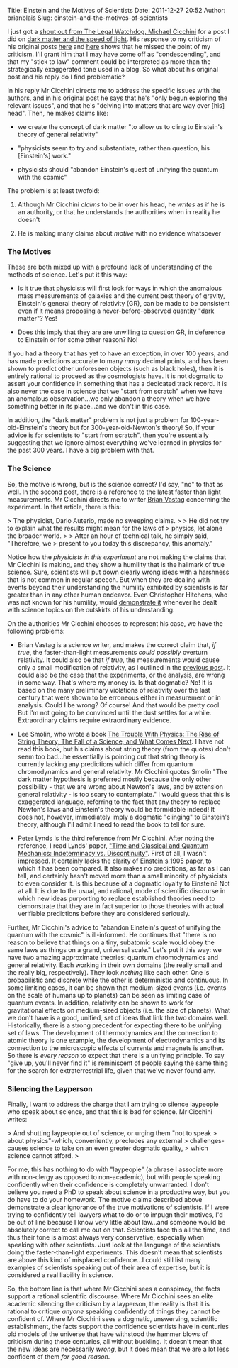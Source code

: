 Title: Einstein and the Motives of Scientists
Date: 2011-12-27 20:52
Author: brianblais
Slug: einstein-and-the-motives-of-scientists

I just got a [shout out from The Legal Watchdog, Michael Cicchini][] for
a post I did on [dark matter and the speed of light][]. His response to
my criticism of his original posts [here][] and [here][1] shows that he
missed the point of my criticism. I'll grant him that I may have come
off as "condescending", and that my "stick to law" comment could be
interpreted as more than the strategically exaggerated tone used in a
blog. So what about his original post and his reply do I find
problematic?

In his reply Mr Cicchini directs me to address the specific issues with
the authors, and in his original post he says that he's "only begun
exploring the relevant issues", and that he's "delving into matters that
are way over [his] head". Then, he makes claims like:

-   we create the concept of dark matter "to allow us to cling to
    Einstein's theory of general relativity"

-   "physicists seem to try and substantiate, rather than question, his
    [Einstein's] work."

-   physicists should "abandon Einstein's quest of unifying the quantum
    with the cosmic"

The problem is at least twofold:

1.  Although Mr Cicchini *claims* to be in over his head, he *writes* as
    if he is an authority, or that he understands the authorities when
    in reality he doesn't

2.  He is making many claims about *motive* with no evidence whatsoever

### The Motives

These are both mixed up with a profound lack of understanding of the
methods of science. Let's put it this way:

-   Is it true that physicists will first look for ways in which the
    anomalous mass measurements of galaxies and the current best theory
    of gravity, Einstein's general theory of relativity (GR), can be
    made to be consistent even if it means proposing a
    never-before-observed quantity "dark matter"? Yes!

-   Does this imply that they are are unwilling to question GR, in
    deference to Einstein or for some other reason? No!

If you had a theory that has yet to have an exception, in over 100
years, and has made predictions accurate to many *many* decimal points,
and has been shown to predict other unforeseen objects (such as black
holes), then it is entirely rational to proceed as the cosmologists
have. It is not dogmatic to assert your confidence in something that has
a dedicated track record. It is also never the case in science that we
"start from scratch" when we have an anomalous observation...we only
abandon a theory when we have something better in its place...and we
don't in this case.

In addition, the "dark matter" problem is not just a problem for
100-year-old-Einstein's theory but for 300-year-old-Newton's theory! So,
if your advice is for scientists to "start from scratch", then you're
essentially suggesting that we ignore almost everything we've learned in
physics for the past 300 years. I have a big problem with that.

### The Science

So, the motive is wrong, but is the science correct? I'd say, "no" to
that as well. In the second post, there is a reference to the latest
faster than light measurements. Mr Cicchini directs me to writer [Brian
Vastag][] concerning the experiment. In that article, there is this:

<p>
> The physicist, Dario Auterio, made no sweeping claims.
>
> He did not try to explain what the results might mean for the laws of
> physics, let alone the broader world.
>
> After an hour of technical talk, he simply said, "Therefore, we
> present to you today this discrepancy, this anomaly."

Notice how the *physicists in this experiment* are not making the claims
that Mr Cicchini is making, and they show a humility that is the
hallmark of true science. Sure, scientists will put down clearly wrong
ideas with a harshness that is not common in regular speech. But when
they are dealing with events beyond their understanding the humility
exhibited by scientists is far greater than in any other human endeavor.
Even Christopher Hitchens, who was not known for his humility, would
[demonstrate it][] whenever he dealt with science topics on the
outskirts of his understanding.

On the authorities Mr Cicchini chooses to represent his case, we have
the following problems:

-   Brian Vastag is a science writer, and makes the correct claim that,
    *if true*, the faster-than-light measurements *could possibly*
    overturn relativity. It could also be that *if true*, the
    measurements would cause only a small modification of relativity, as
    I outlined in the [previous post][dark matter and the speed of
    light]. It could also be the case that the experiments, or the
    analysis, are wrong in some way. That's where my money is. Is that
    dogmatic? No! It is based on the many preliminary violations of
    relativity over the last century that were shown to be erroneous
    either in measurement or in analysis. Could I be wrong? Of course!
    And that would be pretty cool. But I'm not going to be convinced
    until the dust settles for a while. Extraordinary claims require
    extraordinary evidence.

-   Lee Smolin, who wrote a book [The Trouble With Physics: The Rise of
    String Theory, The Fall of a Science, and What Comes Next][]. I have
    not read this book, but his claims about string theory (from the
    quotes) don't seem too bad...he essentially is pointing out that
    string theory is currently lacking any predictions which differ from
    quantum chromodynamics and general relativity. Mr Cicchini quotes
    Smolin "The dark matter hypothesis is preferred mostly because the
    only other possibility - that we are wrong about Newton's laws, and
    by extension general relativity - is too scary to contemplate." I
    would guess that this is exaggerated language, referring to the fact
    that any theory to replace Newton's laws and Einstein's theory would
    be formidable indeed! It does not, however, immediately imply a
    dogmatic "clinging" to Einstein's theory, although I'll admit I need
    to read the book to tell for sure.

-   Peter Lynds is the third reference from Mr Cicchini. After noting
    the reference, I read Lynds' paper, ["Time and Classical and Quantum
    Mechanics: Indeterminacy vs. Discontinuity"][]. First of all, I
    wasn't impressed. It certainly lacks the clarity of [Einstein's 1905
    paper][], to which it has been compared. It also makes no
    predictions, as far as I can tell, and certainly hasn't moved more
    than a small minority of physicists to even consider it. Is this
    because of a dogmatic loyalty to Einstein? Not at all. It is due to
    the usual, and rational, mode of scientific discourse in which new
    ideas purporting to replace established theories need to demonstrate
    that they are in fact superior to those theories with actual
    verifiable predictions before they are considered seriously.

Further, Mr Cicchini's advice to "abandon Einstein's quest of unifying
the quantum with the cosmic" is ill-informed. He continues that "there
is no reason to believe that things on a tiny, subatomic scale would
obey the same laws as things on a grand, universal scale." Let's put it
this way: we have two amazing approximate theories: quantum
chromodynamics and general relativity. Each working in their own domains
(the really small and the really big, respectively). They look *nothing*
like each other. One is probabilistic and discrete while the other is
deterministic and continuous. In some limiting cases, it can be shown
that medium-sized events (i.e. events on the scale of humans up to
planets) can be seen as limiting case of quantum events. In addition,
relativity can be shown to work for gravitational effects on
medium-sized objects (i.e. the size of planets). What we don't have is a
good, unified, set of ideas that link the two domains well.
Historically, there is a strong precedent for expecting there to be
unifying set of laws. The development of thermodynamics and the
connection to atomic theory is one example, the development of
electrodynamics and its connection to the microscopic effects of
currents and magnets is another. So there is *every reason* to expect
that there is a unifying principle. To say "give up, you'll never find
it" is reminiscent of people saying the same thing for the search for
extraterrestrial life, given that we've never found any.

### Silencing the Layperson

Finally, I want to address the charge that I am trying to silence
laypeople who speak about science, and that this is bad for science. Mr
Cicchini writes:

<p>
> And shutting laypeople out of science, or urging them "not to speak
> about physics"-which, conveniently, precludes any external
> challenges-causes science to take on an even greater dogmatic quality,
> which science cannot afford.
> </p>

For me, this has nothing to do with "laypeople" (a phrase I associate
more with non-clergy as opposed to non-academic), but with people
speaking confidently when their confidence is completely unwarranted. I
don't believe you need a PhD to speak about science in a productive way,
but you do have to do your homework. The motive claims described above
demonstrate a clear ignorance of the true motivations of scientists. If
I were trying to confidently tell lawyers what to do or to impugn their
motives, I'd be out of line because I know very little about law...and
someone would be absolutely correct to call me out on that. Scientists
face this all the time, and thus their tone is almost always very
conservative, especially when speaking with other scientists. Just look
at the language of the scientists doing the faster-than-light
experiments. This doesn't mean that scientists are above this kind of
misplaced confidence...I could still list many examples of scientists
speaking out of their area of expertise, but it is considered a real
liability in science.

So, the bottom line is that where Mr Cicchini sees a conspiracy, the
facts support a rational scientific discourse. Where Mr Cicchini sees an
elite academic silencing the criticism by a layperson, the reality is
that it is rational to critique *anyone* speaking confidently of things
they cannot be confident of. Where Mr Cicchini sees a dogmatic,
unswerving, scientific establishment, the facts support the confidence
scientists have in centuries old models of the universe that have
withstood the hammer blows of criticism during those centuries, all
without buckling. It doesn't mean that the new ideas are necessarily
*wrong*, but it does mean that we are a lot less confident of them *for
good reason*.

  [shout out from The Legal Watchdog, Michael Cicchini]: http://thelegalwatchdog.blogspot.com/2011/12/is-it-science-or-pseudoscience.html
  [dark matter and the speed of light]: http://brianblais.wordpress.com/2011/10/14/faster-than-light-why-the-lawyer-is-wrong/
  [here]: http://thelegalwatchdog.blogspot.com/2011/05/times-up-einstein-legal-watchdog.html
  [1]: http://thelegalwatchdog.blogspot.com/2011/09/legal-watchdog-faster-than-speed-of.html
  [Brian Vastag]: http://www.washingtonpost.com/national/health-science/particles-faster-than-light-revolution-or-mistake/2011/09/23/gIQArpJzqK_story.html
  [demonstrate it]: http://www.youtube.com/watch?v=-gQ829OTtI4
  [The Trouble With Physics: The Rise of String Theory, The Fall of a
  Science, and What Comes Next]: http://www.amazon.com/Trouble-Physics-String-Theory-Science/dp/061891868X
  ["Time and Classical and Quantum Mechanics: Indeterminacy vs.
  Discontinuity"]: http://arxiv.org/pdf/physics/0310055
  [Einstein's 1905 paper]: http://www.fourmilab.ch/etexts/einstein/specrel/www/

